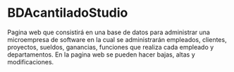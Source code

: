 # BDAcantiladoStudio

Pagina web que consistirá en una base de datos para administrar una microempresa de software en la cual se administrarán empleados, clientes, proyectos, sueldos,
ganancias, funciones que realiza cada empleado y departamentos.
En la pagina web se pueden hacer bajas, altas y modificaciones.

